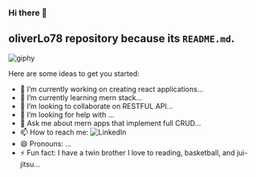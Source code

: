 ### Hi there 👋


## oliverLo78  repository because its `README.md`.

![giphy](https://user-images.githubusercontent.com/109435666/209471570-a4a0aa6a-b203-4f81-bc51-ab2aae3ca784.gif)

Here are some ideas to get you started:

- 🔭 I’m currently working on creating react applications...
- 🌱 I’m currently learning mern stack...
- 👯 I’m looking to collaborate on RESTFUL API...
- 🤔 I’m looking for help with ...
- 💬 Ask me about mern apps that implement full CRUD...
- 📫 How to reach me: ![LinkedIn](https://www.linkedin.com/in/oliver-lopez78/)
- 😄 Pronouns: ...
- ⚡ Fun fact: I have a twin brother I love to reading, basketball, and jui-jitsu...
